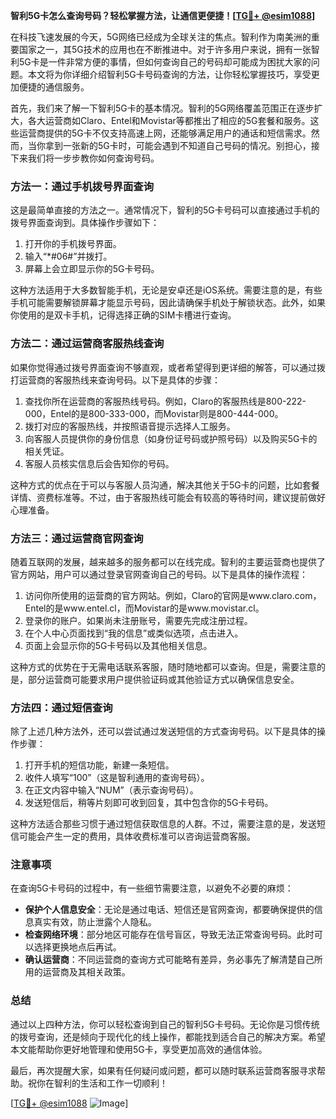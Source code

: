 **智利5G卡怎么查询号码？轻松掌握方法，让通信更便捷！[[TG💪+ @esim1088](https://t.me/s/esim1088)]**

在科技飞速发展的今天，5G网络已经成为全球关注的焦点。智利作为南美洲的重要国家之一，其5G技术的应用也在不断推进中。对于许多用户来说，拥有一张智利5G卡是一件非常方便的事情，但如何查询自己的号码却可能成为困扰大家的问题。本文将为你详细介绍智利5G卡号码查询的方法，让你轻松掌握技巧，享受更加便捷的通信服务。

首先，我们来了解一下智利5G卡的基本情况。智利的5G网络覆盖范围正在逐步扩大，各大运营商如Claro、Entel和Movistar等都推出了相应的5G套餐和服务。这些运营商提供的5G卡不仅支持高速上网，还能够满足用户的通话和短信需求。然而，当你拿到一张新的5G卡时，可能会遇到不知道自己号码的情况。别担心，接下来我们将一步步教你如何查询号码。

### 方法一：通过手机拨号界面查询

这是最简单直接的方法之一。通常情况下，智利的5G卡号码可以直接通过手机的拨号界面查询到。具体操作步骤如下：

1. 打开你的手机拨号界面。
2. 输入“*#06#”并拨打。
3. 屏幕上会立即显示你的5G卡号码。

这种方法适用于大多数智能手机，无论是安卓还是iOS系统。需要注意的是，有些手机可能需要解锁屏幕才能显示号码，因此请确保手机处于解锁状态。此外，如果你使用的是双卡手机，记得选择正确的SIM卡槽进行查询。

### 方法二：通过运营商客服热线查询

如果你觉得通过拨号界面查询不够直观，或者希望得到更详细的解答，可以通过拨打运营商的客服热线来查询号码。以下是具体的步骤：

1. 查找你所在运营商的客服热线号码。例如，Claro的客服热线是800-222-000，Entel的是800-333-000，而Movistar则是800-444-000。
2. 拨打对应的客服热线，并按照语音提示选择人工服务。
3. 向客服人员提供你的身份信息（如身份证号码或护照号码）以及购买5G卡的相关凭证。
4. 客服人员核实信息后会告知你的号码。

这种方式的优点在于可以与客服人员沟通，解决其他关于5G卡的问题，比如套餐详情、资费标准等。不过，由于客服热线可能会有较高的等待时间，建议提前做好心理准备。

### 方法三：通过运营商官网查询

随着互联网的发展，越来越多的服务都可以在线完成。智利的主要运营商也提供了官方网站，用户可以通过登录官网查询自己的号码。以下是具体的操作流程：

1. 访问你所使用的运营商的官方网站。例如，Claro的官网是www.claro.com，Entel的是www.entel.cl，而Movistar的是www.movistar.cl。
2. 登录你的账户。如果尚未注册账号，需要先完成注册过程。
3. 在个人中心页面找到“我的信息”或类似选项，点击进入。
4. 页面上会显示你的5G卡号码以及其他相关信息。

这种方式的优势在于无需电话联系客服，随时随地都可以查询。但是，需要注意的是，部分运营商可能要求用户提供验证码或其他验证方式以确保信息安全。

### 方法四：通过短信查询

除了上述几种方法外，还可以尝试通过发送短信的方式查询号码。以下是具体的操作步骤：

1. 打开手机的短信功能，新建一条短信。
2. 收件人填写“100”（这是智利通用的查询号码）。
3. 在正文内容中输入“NUM”（表示查询号码）。
4. 发送短信后，稍等片刻即可收到回复，其中包含你的5G卡号码。

这种方法适合那些习惯于通过短信获取信息的人群。不过，需要注意的是，发送短信可能会产生一定的费用，具体收费标准可以咨询运营商客服。

### 注意事项

在查询5G卡号码的过程中，有一些细节需要注意，以避免不必要的麻烦：

- **保护个人信息安全**：无论是通过电话、短信还是官网查询，都要确保提供的信息真实有效，防止泄露个人隐私。
- **检查网络环境**：部分地区可能存在信号盲区，导致无法正常查询号码。此时可以选择更换地点后再试。
- **确认运营商**：不同运营商的查询方式可能略有差异，务必事先了解清楚自己所用的运营商及其相关政策。

### 总结

通过以上四种方法，你可以轻松查询到自己的智利5G卡号码。无论你是习惯传统的拨号查询，还是倾向于现代化的线上操作，都能找到适合自己的解决方案。希望本文能帮助你更好地管理和使用5G卡，享受更加高效的通信体验。

最后，再次提醒大家，如果有任何疑问或问题，都可以随时联系运营商客服寻求帮助。祝你在智利的生活和工作一切顺利！

[[TG💪+ @esim1088](https://t.me/s/esim1088) ![Image](https://i.postimg.cc/4NQfJmqS/Snipaste-2025-05-13-00-14-12.png)]